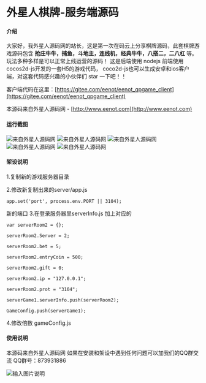 # 外星人棋牌-服务端源码

#### 介绍
大家好，我外星人源码网的站长，这是第一次在码云上分享棋牌源码，此套棋牌游戏源码包含 **抢庄牛牛，捕鱼，斗地主，连线机，经典牛牛，八搭二，二八杠** 等。玩法多种多样是可以正常上线运营的源码！ 这是后端使用 nodejs  前端使用cocos2d-js开发的一套H5的游戏代码， coco2d-js也可以生成安卓和ios客户端，对这套代码感兴趣的小伙伴们 star 一下吧！！

客户端代码在这里：[https://gitee.com/eenot/eenot_qpgame_client](https://gitee.com/eenot/eenot_qpgame_client)

本源码来自外星人源码网 - [http://www.eenot.com](http://www.eenot.com)

#### 运行截图
![来自外星人源码网](https://images.gitee.com/uploads/images/2019/0525/105537_71b544c7_375279.png "2.png")
![来自外星人源码网](https://images.gitee.com/uploads/images/2019/0525/105626_954c1b3c_375279.png "3.png")
![来自外星人源码网](https://images.gitee.com/uploads/images/2019/0525/105611_4c6d07ca_375279.png "4.png")
![来自外星人源码网](https://images.gitee.com/uploads/images/2019/0525/105636_fd8526aa_375279.png "5.png")
![来自外星人源码网](https://images.gitee.com/uploads/images/2019/0525/105700_b02d7738_375279.png "6.png")

#### 架设说明
1.复制新的游戏服务器目录

2.修改新复制出来的server/app.js

`app.set('port', process.env.PORT || 3104);`

新的端口
3.在登录服务器里serverInfo.js 加上对应的

```
var serverRoom2 = {};

serverRoom2.Server = 2;

serverRoom2.bet = 5;

serverRoom2.entryCoin = 500;

serverRoom2.gift = 0;

serverRoom2.ip = "127.0.0.1";

serverRoom2.prot = "3104";	
	
serverGame1.serverInfo.push(serverRoom2);

GameConfig.push(serverGame1);
```

4.修改倍数
gameConfig.js


#### 使用说明

本源码来自外星人源码网 如果在安装和架设中遇到任何问题可以加我们的QQ群交流  QQ群号：873931886

![输入图片说明](https://images.gitee.com/uploads/images/2019/0525/105810_632a8129_375279.jpeg "QQ图片20190525105759.jpg")